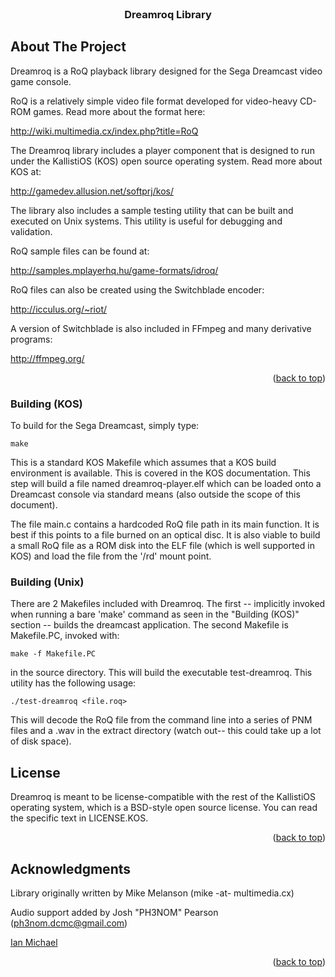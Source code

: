 
<!-- PROJECT LOGO -->
<br />
<div align="center">

  <h3 align="center">Dreamroq Library</h3>

</div>

<!-- ABOUT THE PROJECT -->
## About The Project

Dreamroq is a RoQ playback library designed for the Sega Dreamcast video
game console.

RoQ is a relatively simple video file format developed for video-heavy
CD-ROM games. Read more about the format here:

http://wiki.multimedia.cx/index.php?title=RoQ

The Dreamroq library includes a player component that is designed to run
under the KallistiOS (KOS) open source operating system. Read more about
KOS at:

http://gamedev.allusion.net/softprj/kos/

The library also includes a sample testing utility that can be built
and executed on Unix systems. This utility is useful for debugging and
validation.

RoQ sample files can be found at:

http://samples.mplayerhq.hu/game-formats/idroq/

RoQ files can also be created using the Switchblade encoder:

http://icculus.org/~riot/

A version of Switchblade is also included in FFmpeg and many derivative
programs:

http://ffmpeg.org/

<p align="right">(<a href="#readme-top">back to top</a>)</p>

<!-- Building (KOS) -->
### Building (KOS)

To build for the Sega Dreamcast, simply type:

```make```

This is a standard KOS Makefile which assumes that a KOS build environment is 
available. This is covered in the KOS documentation. This step will build a file 
named dreamroq-player.elf which can be loaded onto a Dreamcast console via 
standard means (also outside the scope of this document).

The file main.c contains a hardcoded RoQ file path in its main function. It is 
best if this points to a file burned on an optical disc. It is also viable to 
build a small RoQ file as a ROM disk into the ELF file (which is well supported 
in KOS) and load the file from the '/rd' mount point.


<!-- Building (Unix) -->
### Building (Unix)

There are 2 Makefiles included with Dreamroq. The first -- implicitly invoked when running 
a bare 'make' command as seen in the "Building (KOS)" section -- builds the dreamcast application. 
The second Makefile is Makefile.PC, invoked with:

  ```make -f Makefile.PC```

in the source directory. This will build the executable test-dreamroq. This
utility has the following usage:

  ```./test-dreamroq <file.roq>```

This will decode the RoQ file from the command line into a series of PNM
files and a .wav in the extract directory (watch out-- this could take up a
lot of disk space).


<!-- LICENSE -->
## License

Dreamroq is meant to be license-compatible with the rest of the KallistiOS
operating system, which is a BSD-style open source license. You can read
the specific text in LICENSE.KOS.

<p align="right">(<a href="#readme-top">back to top</a>)</p>


<!-- ACKNOWLEDGMENTS -->
## Acknowledgments

Library originally written by Mike Melanson (mike -at- multimedia.cx)

Audio support added by Josh "PH3NOM" Pearson (ph3nom.dcmc@gmail.com)

[Ian Michael](https://github.com/ianmicheal)

<p align="right">(<a href="#readme-top">back to top</a>)</p>

